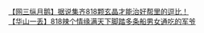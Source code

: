 [【网三纵月鹅】据说集齐818颗玄晶才能治好帮里的逗比！](http://tieba.baidu.com/p/2849746874?see_lz=1&pn=)   
[【华山一丢】818辣个情缘满天下脚踏多条船男女通吃的军爷](http://tieba.baidu.com/p/2850277907?see_lz=1&pn=)   
